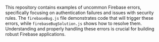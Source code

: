 This repository contains examples of uncommon Firebase errors, specifically focusing on authentication failures and issues with security rules.  The `firebaseBug.js` file demonstrates code that will trigger these errors, while `firebaseBugSolution.js` shows how to resolve them.  Understanding and properly handling these errors is crucial for building robust Firebase applications.